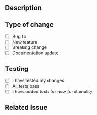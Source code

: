 ## Description

<!-- Describe your changes -->

## Type of change

- [ ] Bug fix
- [ ] New feature
- [ ] Breaking change
- [ ] Documentation update

## Testing

- [ ] I have tested my changes
- [ ] All tests pass
- [ ] I have added tests for new functionality

## Related Issue

<!-- Link to related issue if applicable -->